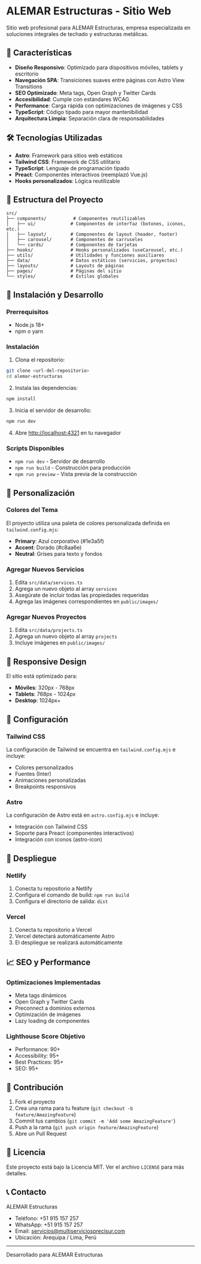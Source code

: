# ALEMAR Estructuras - Sitio Web

Sitio web profesional para ALEMAR Estructuras, empresa especializada en soluciones integrales de techado y estructuras metálicas.

## 🚀 Características

- **Diseño Responsivo**: Optimizado para dispositivos móviles, tablets y escritorio
- **Navegación SPA**: Transiciones suaves entre páginas con Astro View Transitions
- **SEO Optimizado**: Meta tags, Open Graph y Twitter Cards
- **Accesibilidad**: Cumple con estándares WCAG
- **Performance**: Carga rápida con optimizaciones de imágenes y CSS
- **TypeScript**: Código tipado para mayor mantenibilidad
- **Arquitectura Limpia**: Separación clara de responsabilidades

## 🛠️ Tecnologías Utilizadas

- **Astro**: Framework para sitios web estáticos
- **Tailwind CSS**: Framework de CSS utilitario
- **TypeScript**: Lenguaje de programación tipado
- **Preact**: Componentes interactivos (reemplazó Vue.js)
- **Hooks personalizados**: Lógica reutilizable

## 📁 Estructura del Proyecto

```
src/
├── components/          # Componentes reutilizables
│   ├── ui/             # Componentes de interfaz (botones, iconos, etc.)
│   ├── layout/         # Componentes de layout (header, footer)
│   ├── carousel/       # Componentes de carruseles
│   └── cards/          # Componentes de tarjetas
├── hooks/              # Hooks personalizados (useCarousel, etc.)
├── utils/              # Utilidades y funciones auxiliares
├── data/               # Datos estáticos (servicios, proyectos)
├── layouts/            # Layouts de páginas
├── pages/              # Páginas del sitio
└── styles/             # Estilos globales
```

## 🚀 Instalación y Desarrollo

### Prerrequisitos

- Node.js 18+ 
- npm o yarn

### Instalación

1. Clona el repositorio:
```bash
git clone <url-del-repositorio>
cd alemar-estructuras
```

2. Instala las dependencias:
```bash
npm install
```

3. Inicia el servidor de desarrollo:
```bash
npm run dev
```

4. Abre [http://localhost:4321](http://localhost:4321) en tu navegador

### Scripts Disponibles

- `npm run dev` - Servidor de desarrollo
- `npm run build` - Construcción para producción
- `npm run preview` - Vista previa de la construcción

## 🎨 Personalización

### Colores del Tema

El proyecto utiliza una paleta de colores personalizada definida en `tailwind.config.mjs`:

- **Primary**: Azul corporativo (#1e3a5f)
- **Accent**: Dorado (#c8aa6e)
- **Neutral**: Grises para texto y fondos

### Agregar Nuevos Servicios

1. Edita `src/data/services.ts`
2. Agrega un nuevo objeto al array `services`
3. Asegúrate de incluir todas las propiedades requeridas
4. Agrega las imágenes correspondientes en `public/images/`

### Agregar Nuevos Proyectos

1. Edita `src/data/projects.ts`
2. Agrega un nuevo objeto al array `projects`
3. Incluye imágenes en `public/images/`

## 📱 Responsive Design

El sitio está optimizado para:

- **Móviles**: 320px - 768px
- **Tablets**: 768px - 1024px
- **Desktop**: 1024px+

## 🔧 Configuración

### Tailwind CSS

La configuración de Tailwind se encuentra en `tailwind.config.mjs` e incluye:

- Colores personalizados
- Fuentes (Inter)
- Animaciones personalizadas
- Breakpoints responsivos

### Astro

La configuración de Astro está en `astro.config.mjs` e incluye:

- Integración con Tailwind CSS
- Soporte para Preact (componentes interactivos)
- Integración con iconos (astro-icon)

## 🚀 Despliegue

### Netlify

1. Conecta tu repositorio a Netlify
2. Configura el comando de build: `npm run build`
3. Configura el directorio de salida: `dist`

### Vercel

1. Conecta tu repositorio a Vercel
2. Vercel detectará automáticamente Astro
3. El despliegue se realizará automáticamente

## 📈 SEO y Performance

### Optimizaciones Implementadas

- Meta tags dinámicos
- Open Graph y Twitter Cards
- Preconnect a dominios externos
- Optimización de imágenes
- Lazy loading de componentes

### Lighthouse Score Objetivo

- Performance: 90+
- Accessibility: 95+
- Best Practices: 95+
- SEO: 95+

## 🤝 Contribución

1. Fork el proyecto
2. Crea una rama para tu feature (`git checkout -b feature/AmazingFeature`)
3. Commit tus cambios (`git commit -m 'Add some AmazingFeature'`)
4. Push a la rama (`git push origin feature/AmazingFeature`)
5. Abre un Pull Request

## 📄 Licencia

Este proyecto está bajo la Licencia MIT. Ver el archivo `LICENSE` para más detalles.

## 📞 Contacto

ALEMAR Estructuras
- Teléfono: +51 915 157 257
- WhatsApp: +51 915 157 257
- Email: servicios@multiserviciosprecisur.com
- Ubicación: Arequipa / Lima, Perú

---

Desarrollado para ALEMAR Estructuras
